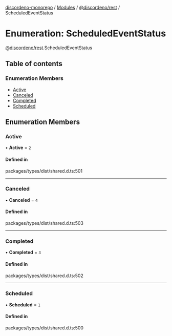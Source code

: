 [discordeno-monorepo](../README.md) / [Modules](../modules.md) / [@discordeno/rest](../modules/discordeno_rest.md) / ScheduledEventStatus

# Enumeration: ScheduledEventStatus

[@discordeno/rest](../modules/discordeno_rest.md).ScheduledEventStatus

## Table of contents

### Enumeration Members

- [Active](discordeno_rest.ScheduledEventStatus.md#active)
- [Canceled](discordeno_rest.ScheduledEventStatus.md#canceled)
- [Completed](discordeno_rest.ScheduledEventStatus.md#completed)
- [Scheduled](discordeno_rest.ScheduledEventStatus.md#scheduled)

## Enumeration Members

### Active

• **Active** = `2`

#### Defined in

packages/types/dist/shared.d.ts:501

---

### Canceled

• **Canceled** = `4`

#### Defined in

packages/types/dist/shared.d.ts:503

---

### Completed

• **Completed** = `3`

#### Defined in

packages/types/dist/shared.d.ts:502

---

### Scheduled

• **Scheduled** = `1`

#### Defined in

packages/types/dist/shared.d.ts:500
